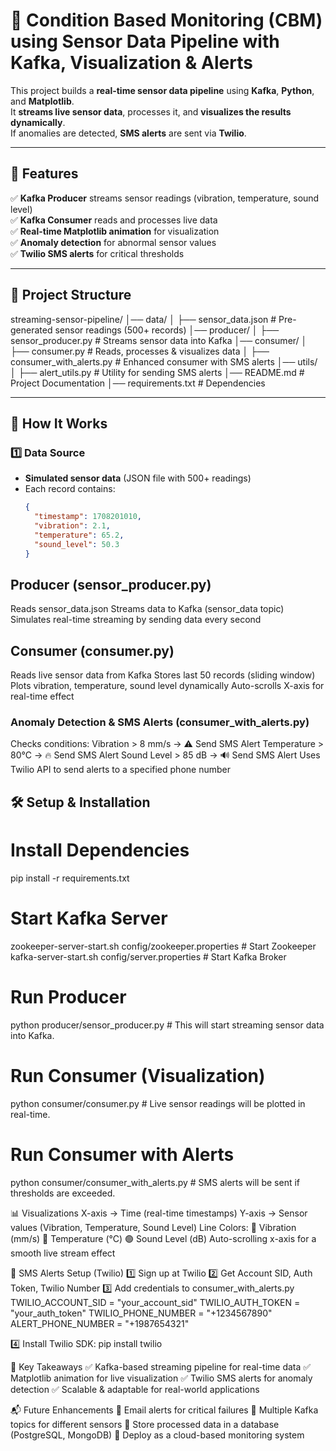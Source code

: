 # 🚀 Condition Based Monitoring (CBM) using  Sensor Data Pipeline with Kafka, Visualization & Alerts

This project builds a **real-time sensor data pipeline** using **Kafka**, **Python**, and **Matplotlib**.  
It **streams live sensor data**, processes it, and **visualizes the results dynamically**.  
If anomalies are detected, **SMS alerts** are sent via **Twilio**.

---

## 📌 Features
✅ **Kafka Producer** streams sensor readings (vibration, temperature, sound level)  
✅ **Kafka Consumer** reads and processes live data  
✅ **Real-time Matplotlib animation** for visualization  
✅ **Anomaly detection** for abnormal sensor values  
✅ **Twilio SMS alerts** for critical thresholds  

---

## 📂 Project Structure
  streaming-sensor-pipeline/ │── data/ │ ├── sensor_data.json # Pre-generated sensor readings (500+ records) │── producer/ │ ├── sensor_producer.py # Streams sensor data into Kafka │── consumer/ │ ├── consumer.py # Reads, processes & visualizes data │ ├── consumer_with_alerts.py # Enhanced consumer with SMS alerts │── utils/ │ ├── alert_utils.py # Utility for sending SMS alerts │── README.md # Project Documentation │── requirements.txt # Dependencies


---

## 📌 How It Works

### 1️⃣ **Data Source**
- **Simulated sensor data** (JSON file with 500+ readings)
- Each record contains:
  ```json
  {
    "timestamp": 1708201010,
    "vibration": 2.1,
    "temperature": 65.2,
    "sound_level": 50.3
  }

## Producer (sensor_producer.py)
Reads sensor_data.json
Streams data to Kafka (sensor_data topic)
Simulates real-time streaming by sending data every second


## Consumer (consumer.py)
Reads live sensor data from Kafka
Stores last 50 records (sliding window)
Plots vibration, temperature, sound level dynamically
Auto-scrolls X-axis for real-time effect

### Anomaly Detection & SMS Alerts (consumer_with_alerts.py)
Checks conditions:
Vibration > 8 mm/s → ⚠ Send SMS Alert
Temperature > 80°C → 🔥 Send SMS Alert
Sound Level > 85 dB → 🔊 Send SMS Alert
Uses Twilio API to send alerts to a specified phone number


## 🛠️ Setup & Installation 

# Install Dependencies
pip install -r requirements.txt

# Start Kafka Server
zookeeper-server-start.sh config/zookeeper.properties  # Start Zookeeper
kafka-server-start.sh config/server.properties        # Start Kafka Broker

# Run Producer 
python producer/sensor_producer.py   # This will start streaming sensor data into Kafka.

# Run Consumer (Visualization)
python consumer/consumer.py # Live sensor readings will be plotted in real-time.

# Run Consumer with Alerts
python consumer/consumer_with_alerts.py   # SMS alerts will be sent if thresholds are exceeded. 

📊 Visualizations
X-axis → Time (real-time timestamps)
Y-axis → Sensor values (Vibration, Temperature, Sound Level)
Line Colors:
🔵 Vibration (mm/s)
🔴 Temperature (°C)
🟢 Sound Level (dB)
Auto-scrolling x-axis for a smooth live stream effect

📩 SMS Alerts Setup (Twilio)
1️⃣ Sign up at Twilio
2️⃣ Get Account SID, Auth Token, Twilio Number
3️⃣ Add credentials to consumer_with_alerts.py
TWILIO_ACCOUNT_SID = "your_account_sid"
TWILIO_AUTH_TOKEN = "your_auth_token"
TWILIO_PHONE_NUMBER = "+1234567890"
ALERT_PHONE_NUMBER = "+1987654321"

4️⃣ Install Twilio SDK:
pip install twilio

📌 Key Takeaways
✅ Kafka-based streaming pipeline for real-time data
✅ Matplotlib animation for live visualization
✅ Twilio SMS alerts for anomaly detection
✅ Scalable & adaptable for real-world applications

📬 Future Enhancements
🔹 Email alerts for critical failures
🔹 Multiple Kafka topics for different sensors
🔹 Store processed data in a database (PostgreSQL, MongoDB)
🔹 Deploy as a cloud-based monitoring system



